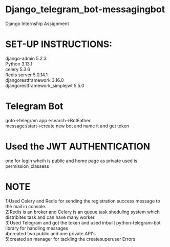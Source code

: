 # Django_telegram_bot-messagingbot
Django Internship Assignment

# SET-UP INSTRUCTIONS:
django-admin 5.2.3<br>
Python 3.13.1 <br>
celery 5.3.6 <br>
Redis server 5.0.14.1 <br>
djangorestframework 3.16.0 <br>
djangorestframework_simplejwt  5.5.0 <br>

# Telegram Bot
goto->telegram app->search->BotFather <br>
message:/start->create new bot and name it and get token <br>

# Used the JWT AUTHENTICATION<br>
one for login whcih is public and home page as private used is permission_classess <br>

# NOTE
1)Used Celery and Redis for sending the registration success message to the mail in console. <br>
2)Redis is an broker and Celery is an queue task sheduling system which distribites task and can have many worker. <br>
3)Used Telegram and got the token and used inbuilt python-telegram-bot library for handling messages <br>
4)created two public and one private API's<br>
5)created an manager for tackling the createsuperuser Errors <br>



